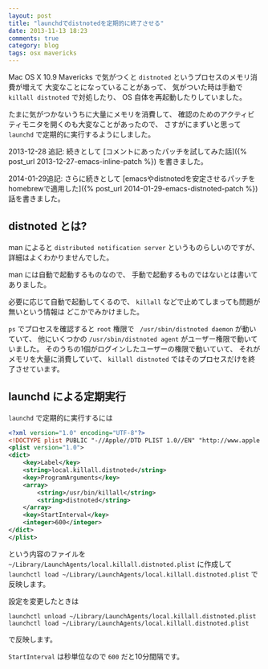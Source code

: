 ```yaml
---
layout: post
title: "launchdでdistnotedを定期的に終了させる"
date: 2013-11-13 18:23
comments: true
category: blog
tags: osx mavericks
---
```

Mac OS X 10.9 Mavericks で気がつくと
`distnoted` というプロセスのメモリ消費が増えて
大変なことになっていることがあって、
気がついた時は手動で `killall distnoted` で対処したり、
OS 自体を再起動したりしていました。

たまに気がつかないうちに大量にメモリを消費して、
確認のためのアクティビティモニタを開くのも大変なことがあったので、
さすがにまずいと思って `launchd` で定期的に実行するようにしました。

2013-12-28 追記:
続きとして
[コメントにあったパッチを試してみた話]({% post_url 2013-12-27-emacs-inline-patch %})
を書きました。

2014-01-29追記:
さらに続きとして
[emacsやdistnotedを安定させるパッチをhomebrewで適用した]({% post_url 2014-01-29-emacs-distnoted-patch %})
話を書きました。

<!--more-->

## distnoted とは?

man によると `distributed notification server` というものらしいのですが、
詳細はよくわかりませんでした。

man には自動で起動するものなので、
手動で起動するものではないとは書いてありました。

必要に応じて自動で起動してくるので、
`killall` などで止めてしまっても問題が無いという情報は
どこかでみかけました。

`ps` でプロセスを確認すると `root` 権限で
` /usr/sbin/distnoted daemon` が動いていて、
他にいくつかの
`/usr/sbin/distnoted agent`
がユーザー権限で動いていました。
そのうちの1個がログインしたユーザーの権限で動いていて、
それがメモリを大量に消費していて、
`killall distnoted`
ではそのプロセスだけを終了させています。

## launchd による定期実行

`launchd` で定期的に実行するには

```xml
<?xml version="1.0" encoding="UTF-8"?>
<!DOCTYPE plist PUBLIC "-//Apple//DTD PLIST 1.0//EN" "http://www.apple.com/DTDs/PropertyList-1.0.dtd">
<plist version="1.0">
<dict>
	<key>Label</key>
	<string>local.killall.distnoted</string>
	<key>ProgramArguments</key>
	<array>
		<string>/usr/bin/killall</string>
		<string>distnoted</string>
	</array>
	<key>StartInterval</key>
	<integer>600</integer>
</dict>
</plist>
```

という内容のファイルを
`~/Library/LaunchAgents/local.killall.distnoted.plist`
に作成して
`launchctl load ~/Library/LaunchAgents/local.killall.distnoted.plist`
で反映します。

設定を変更したときは

```
launchctl unload ~/Library/LaunchAgents/local.killall.distnoted.plist
launchctl load ~/Library/LaunchAgents/local.killall.distnoted.plist
```

で反映します。

`StartInterval` は秒単位なので `600` だと10分間隔です。
